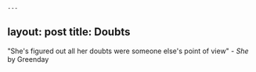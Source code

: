    ---
layout: post
title: Doubts
---

"She's figured out all her doubts were someone else's point of view" - *She* by Greenday

